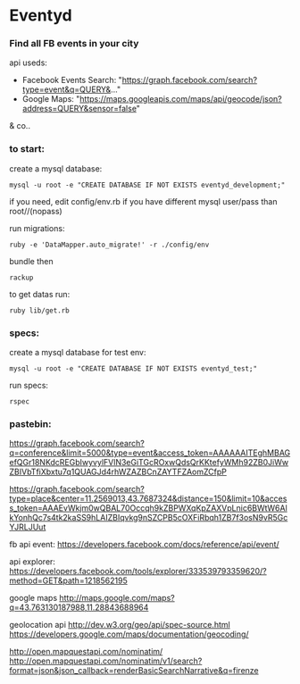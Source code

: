 # Eventyd
### Find all FB events in your city

api useds:

- Facebook Events Search: "https://graph.facebook.com/search?type=event&q=QUERY&..."
- Google Maps: "https://maps.googleapis.com/maps/api/geocode/json?address=QUERY&sensor=false"

& co..

### to start:

create a mysql database:

    mysql -u root -e "CREATE DATABASE IF NOT EXISTS eventyd_development;"


if you need, edit config/env.rb if you have different mysql user/pass than root//(nopass)


run migrations:

    ruby -e 'DataMapper.auto_migrate!' -r ./config/env


bundle then

    rackup


to get datas run:

    ruby lib/get.rb 

### specs: 

create a mysql database for test env:

    mysql -u root -e "CREATE DATABASE IF NOT EXISTS eventyd_test;"

run specs:

    rspec



### pastebin:



https://graph.facebook.com/search?q=conference&limit=5000&type=event&access_token=AAAAAAITEghMBAGefQGr18NKdcREGbIwyvylFVlN3eGiTGcROxwQdsQrKKtefyWMh92ZB0JiWwZBIVbTfiXbxtu7q1QUAGJd4rhWZAZBCnZAYTFZAomZCfpP

https://graph.facebook.com/search?type=place&center=11.2569013,43.7687324&distance=150&limit=10&access_token=AAAEvWkjm0wQBAL70Occqh9kZBPWXqKpZAXVpLnic6BWtW6AlkYonhQc7s4tk2kaSS9hLAIZBIqvkg9nSZCPB5cOXFiRbqh1ZB7f3osN9vR5GcYJRLJUut

fb api
event: https://developers.facebook.com/docs/reference/api/event/

api explorer: https://developers.facebook.com/tools/explorer/333539793359620/?method=GET&path=1218562195

google maps
http://maps.google.com/maps?q=43.763130187988,11.28843688964

geolocation api
http://dev.w3.org/geo/api/spec-source.html
https://developers.google.com/maps/documentation/geocoding/

http://open.mapquestapi.com/nominatim/
http://open.mapquestapi.com/nominatim/v1/search?format=json&json_callback=renderBasicSearchNarrative&q=firenze